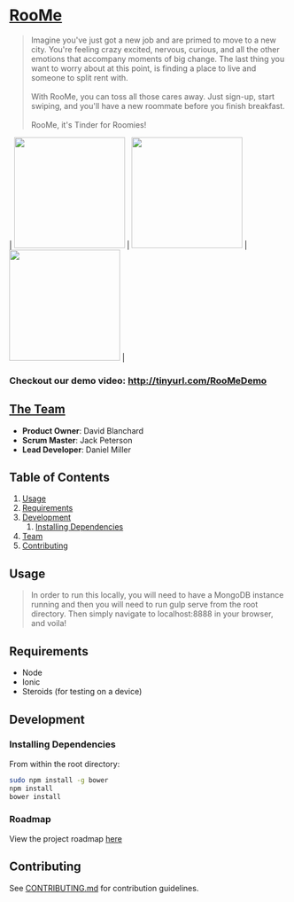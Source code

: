 # [RooMe](http://roome.azurewebsites.net/)

> Imagine you've just got a new job and are primed to move to a new city. You're feeling crazy excited, nervous, curious, and all the other emotions that accompany moments of big change. The last thing you want to worry about at this point, is finding a place to live and someone to split rent with.<br><br> 
With RooMe, you can toss all those cares away. Just sign-up, start swiping, and you'll have a new roommate before you finish breakfast.<br><br>
RooMe, it's Tinder for Roomies!

| <img src="http://cdn.makeagif.com/media/5-05-2015/BM_zXD.gif" width="200"> | <img src="http://cdn.makeagif.com/media/5-05-2015/o2ZufB.gif" width="200"> | <img src="http://cdn.makeagif.com/media/5-05-2015/qRMdAD.gif" width="200"> |

### Checkout our demo video: http://tinyurl.com/RooMeDemo

## [The Team](http://roome.azurewebsites.net/#team)

  - __Product Owner__: David Blanchard
  - __Scrum Master__: Jack Peterson
  - __Lead Developer__: Daniel Miller

## Table of Contents

1. [Usage](#Usage)
1. [Requirements](#requirements)
1. [Development](#development)
    1. [Installing Dependencies](#installing-dependencies)
1. [Team](#team)
1. [Contributing](#contributing)

## Usage

> In order to run this locally, you will need to have a MongoDB instance running and then you will need to run gulp serve from the root directory. Then simply navigate to localhost:8888 in your browser, and voila!

## Requirements

- Node
- Ionic
- Steroids (for testing on a device)

## Development

### Installing Dependencies

From within the root directory:

```sh
sudo npm install -g bower
npm install
bower install
```

### Roadmap

View the project roadmap [here](LINK_TO_PROJECT_ISSUES)


## Contributing

See [CONTRIBUTING.md](CONTRIBUTING.md) for contribution guidelines.

